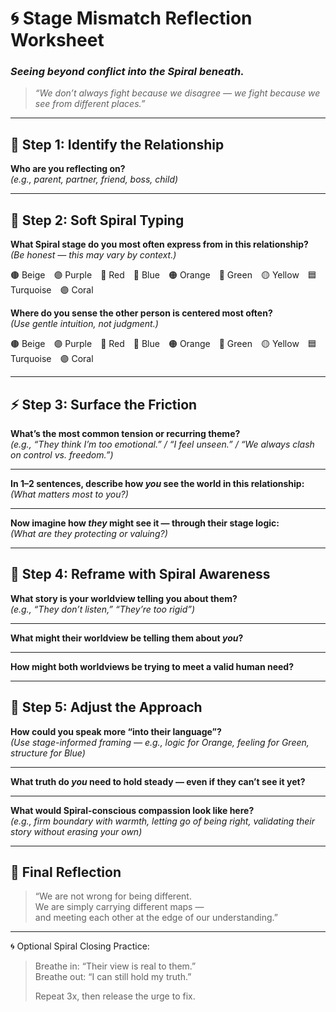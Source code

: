 # 🌀 Stage Mismatch Reflection Worksheet  
### *Seeing beyond conflict into the Spiral beneath.*

> _“We don’t always fight because we disagree — we fight because we see from different places.”_

---

## 🧭 Step 1: Identify the Relationship

**Who are you reflecting on?**  
_(e.g., parent, partner, friend, boss, child)_

---

## 🧩 Step 2: Soft Spiral Typing

**What Spiral stage do you most often express from in this relationship?**  
_(Be honest — this may vary by context.)_

🟤 Beige 🟣 Purple 🔴 Red 🔵 Blue 🟠 Orange 💚 Green 🟡 Yellow 🟦 Turquoise 🟣 Coral

**Where do you sense the other person is centered most often?**  
_(Use gentle intuition, not judgment.)_

🟤 Beige 🟣 Purple 🔴 Red 🔵 Blue 🟠 Orange 💚 Green 🟡 Yellow 🟦 Turquoise 🟣 Coral

---

## ⚡ Step 3: Surface the Friction

**What’s the most common tension or recurring theme?**  
_(e.g., “They think I’m too emotional.” / “I feel unseen.” / “We always clash on control vs. freedom.”)_

---

**In 1–2 sentences, describe how *you* see the world in this relationship:**  
_(What matters most to you?)_

---

**Now imagine how *they* might see it — through their stage logic:**  
_(What are they protecting or valuing?)_

---

## 🔄 Step 4: Reframe with Spiral Awareness

**What story is your worldview telling you about them?**  
_(e.g., “They don’t listen,” “They’re too rigid”)_

---

**What might their worldview be telling them about *you*?**

---

**How might both worldviews be trying to meet a valid human need?**

---

## 🧠 Step 5: Adjust the Approach

**How could you speak more “into their language”?**  
_(Use stage-informed framing — e.g., logic for Orange, feeling for Green, structure for Blue)_

---

**What truth do *you* need to hold steady — even if they can’t see it yet?**

---

**What would Spiral-conscious compassion look like here?**  
_(e.g., firm boundary with warmth, letting go of being right, validating their story without erasing your own)_

---

## 🧘 Final Reflection

> “We are not wrong for being different.  
> We are simply carrying different maps —  
> and meeting each other at the edge of our understanding.”

---

🌀 Optional Spiral Closing Practice:

> Breathe in: “Their view is real to them.”  
> Breathe out: “I can still hold my truth.”  
>  
> Repeat 3x, then release the urge to fix.

